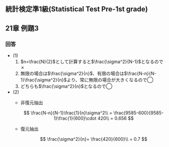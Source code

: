 ## 統計検定準1級(Statistical Test Pre-1st grade)
## 21章 例題3

### 回答

- (1)
    1. $n=\frac{N}{2}$として計算すると$\frac{\sigma^2}{N-1}$となるので✗
    2. 無限の場合は$\frac{\sigma^2}{n}$、有限の場合は$\frac{N-n}{N-1}\frac{\sigma^2}{n}$より、常に無限の場合が大きくなるので◯
    3. どちらも$\frac{\sigma^2}{n}$となるので◯
- (2)
    - 非復元抽出
        
        $$
        \frac{N-n}{N-1}\frac{1}{n}\sigma^2\\
        = \frac{9585-600}{9585-1}\frac{1}{600}\cdot 420\\
        = 0.656
        $$
        
    - 復元抽出
        
        $$
        \frac{\sigma^2}{n}= \frac{420}{600}\\
        = 0.7
        $$